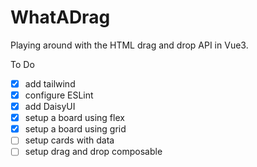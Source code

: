 # WhatADrag

Playing around with the HTML drag and drop API in Vue3.

To Do

* [x] add tailwind
* [x] configure ESLint
* [x] add DaisyUI
* [x] setup a board using flex
* [x] setup a board using grid
* [ ] setup cards with data
* [ ] setup drag and drop composable

